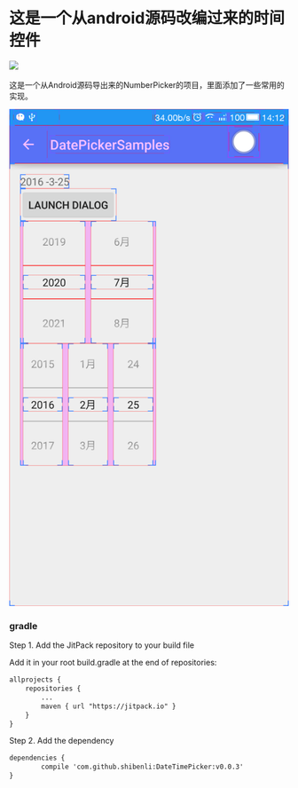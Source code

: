 # 这是一个从android源码改编过来的时间控件
[![](https://jitpack.io/v/shibenli/DateTimePicker.svg)](https://jitpack.io/#shibenli/DateTimePicker)

这是一个从Android源码导出来的NumberPicker的项目，里面添加了一些常用的实现。

![image](https://github.com/shibenli/DateTimePicker/blob/dev-PickerLikeIOS/Screenshot/device-2016-03-25-141256.png)

### gradle
Step 1. Add the JitPack repository to your build file

Add it in your root build.gradle at the end of repositories:

	allprojects {
		repositories {
			...
			maven { url "https://jitpack.io" }
		}
	}
Step 2. Add the dependency

	dependencies {
	        compile 'com.github.shibenli:DateTimePicker:v0.0.3'
	}
